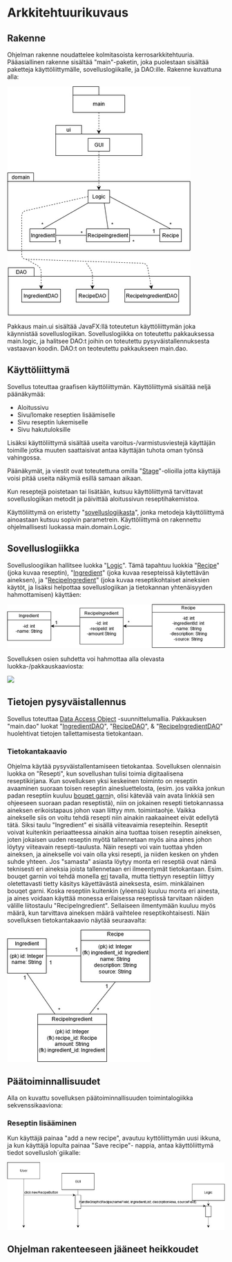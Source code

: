 # Arkkitehtuurikuvaus

## Rakenne

Ohjelman rakenne noudattelee kolmitasoista kerrosarkkitehtuuria. Pääasiallinen rakenne sisältää "main"-paketin, joka puolestaan sisältää paketteja käyttöliittymälle, sovelluslogiikalle, ja DAO:ille. Rakenne kuvattuna alla:


<img src="https://github.com/jrhel/ot-harjoitustyo/blob/master/dokumentaatio/illustrations/Pakkaus_kaavio.jpg">

Pakkaus main.ui sisältää JavaFX:llä toteutetun käyttöliittymän joka käynnistää sovelluslogiikan. Sovelluslogiikka on toteutettu pakkauksessa main.logic, ja halitsee DAO:t joihin on toteutettu pysyväistallennuksesta vastaavan koodin. DAO:t on teoteutettu pakkaukseen main.dao.


## Käyttöliittymä

Sovellus toteuttaa graafisen käyttöliittymän. Käyttöliittymä sisältää neljä päänäkymää:
- Aloitussivu
- Sivu/lomake reseptien lisäämiselle
- Sivu reseptin lukemiselle
- Sivu hakutuloksille

Lisäksi käyttöliittymä sisältää useita varoitus-/varmistusviestejä käyttäjän toimille jotka muuten saattaisivat antaa käyttäjän tuhota oman työnsä vahingossa.

Päänäkymät, ja viestit ovat toteutettuna omilla "[Stage](https://docs.oracle.com/javase/8/javafx/api/javafx/stage/Stage.html)"-olioilla jotta käyttäjä voisi pitää useita näkymiä esillä samaan aikaan.

Kun reseptejä poistetaan tai lisätään, kutsuu käyttöliittymä tarvittavat sovelluslogiikan metodit ja päivittää aloitussivun reseptihakemistoa.

Käyttöliittymä on eristetty "[sovelluslogiikasta](https://github.com/jrhel/ot-harjoitustyo/blob/master/otRecipeDatabase/src/main/java/main/domain/Logic.java)", jonka metodeja käyttöliittymä ainoastaan kutsuu sopivin parametrein. Käyttöliittymä on rakennettu ohjelmallisesti luokassa main.domain.Logic.


## Sovelluslogiikka

Sovellusloogiikan hallitsee luokka "[Logic](https://github.com/jrhel/ot-harjoitustyo/blob/master/otRecipeDatabase/src/main/java/main/domain/Logic.java)". Tämä tapahtuu luokkia "[Recipe](https://github.com/jrhel/ot-harjoitustyo/blob/master/otRecipeDatabase/src/main/java/main/domain/Recipe.java)" (joka kuvaa reseptin), "[Ingredient](https://github.com/jrhel/ot-harjoitustyo/blob/master/otRecipeDatabase/src/main/java/main/domain/Ingredient.java)" (joka kuvaa resepteissä käytettävän aineksen), ja "[RecipeIngredient](https://github.com/jrhel/ot-harjoitustyo/blob/master/otRecipeDatabase/src/main/java/main/domain/RecipeIngredient.java)" (joka kuvaa reseptikohtaiset aineksien käytöt, ja lisäksi helpottaa sovelluslogiikan ja tietokannan yhtenäisyyden hahmottamisen) käyttäen:

<img src="https://github.com/jrhel/ot-harjoitustyo/blob/master/dokumentaatio/illustrations/looginen%20datamalli.jpg">

Sovelluksen osien suhdetta voi hahmottaa alla olevasta luokka-/pakkauskaaviosta:


<img src="´https://github.com/jrhel/ot-harjoitustyo/blob/master/dokumentaatio/illustrations/Pakkaus_kaavio.jpg">


## Tietojen pysyväistallennus

Sovellus toteuttaa [Data Access Object](https://en.wikipedia.org/wiki/Data_access_object) -suunnittelumallia. Pakkauksen "main.dao" luokat "[IngredientDAO](https://github.com/jrhel/ot-harjoitustyo/blob/master/otRecipeDatabase/src/main/java/main/dao/IngredientDAO.java)", "[RecipeDAO](https://github.com/jrhel/ot-harjoitustyo/blob/master/otRecipeDatabase/src/main/java/main/dao/RecipeDAO.java)", & "[RecipeIngredientDAO](https://github.com/jrhel/ot-harjoitustyo/blob/master/otRecipeDatabase/src/main/java/main/dao/RecipeIngredientDAO.java)" huolehtivat tietojen tallettamisesta tietokantaan.


### Tietokantakaavio

Ohjelma käytää pysyväistallentamiseen tietokantaa. Sovelluksen olennaisin luokka on "Resepti", kun sovellushan tulisi toimia digitaalisena reseptikirjana. Kun sovelluksen yksi keskeinen toiminto on reseptin avaaminen suoraan toisen reseptin ainesluettelosta, (esim. jos vaikka jonkun padan reseptiin kuuluu [bouqet garni](https://www.youtube.com/watch?v=V35qP2dEywg)n, olisi kätevää vain avata linkkiä sen ohjeeseen suoraan padan reseptistä), niin on jokainen resepti tietokannassa aineksen erikoistapaus johon vaan liittyy mm. toimintaohje. Vaikka ainekselle siis on voitu tehdä resepti niin ainakin raakaaineet eivät edellytä tätä. Siksi taulu "Ingredient" ei sisällä viiteavaimia resepteihin. Reseptit voivat kuitenkin periaatteessa ainakin aina tuottaa toisen reseptin aineksen, joten jokaisen uuden reseptin myötä tallennetaan myös aina aines johon löytyy viiteavain resepti-taulusta. Näin resepti voi vain tuottaa yhden aineksen, ja ainekselle voi vain olla yksi resepti, ja niiden kesken on yhden suhde yhteen. Jos "samasta" asiasta löytyy monta eri reseptiä ovat nämä teknisesti eri aineksia joista tallennetaan eri ilmeentymät tietokantaan. Esim. bouqet garnin voi tehdä monella [eri](https://www.youtube.com/watch?v=CNy1Hzj3oDo) tavalla, mutta tiettyyn reseptiin liittyy oletettavasti tietty käsitys käyettävästä aineksesta, esim. minkälainen bouqet garni. Koska reseptiin kuitenkin (yleensä) kuuluu monta eri ainesta, ja aines voidaan käyttää monessa erilaisessa reseptissä tarvitaan näiden välille liitostaulu "RecipeIngredient". Sellaiseen ilmentymään kuuluu myös määrä, kun tarvittava aineksen määrä vaihtelee reseptikohtaisesti. Näin sovelluksen tietokantakaavio näytää seuraavalta:

<img src="https://github.com/jrhel/ot-harjoitustyo/blob/master/dokumentaatio/illustrations/Database%20Diagram.jpg">


## Päätoiminnallisuudet

Alla on kuvattu sovelluksen päätoiminnallisuuden toimintalogiikka sekvenssikaaviona:

### Reseptin lisääminen

Kun käyttäjä painaa "add a new recipe", avautuu kyttöliittymän uusi ikkuna, ja kun käyttäjä lopulta painaa "Save recipe"- nappia, antaa käyttöliittymä tiedot sovellusloh´giikalle:

<img src="https://github.com/jrhel/ot-harjoitustyo/blob/master/dokumentaatio/illustrations/new%20recipe%20logic.jpg">



## Ohjelman rakenteeseen jääneet heikkoudet




